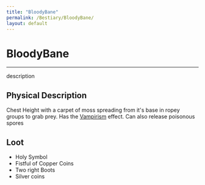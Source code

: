 ```yaml
---
title: "BloodyBane"
permalink: /Bestiary/BloodyBane/
layout: default
---
```

# BloodyBane
---
description

## Physical Description
Chest Height with a carpet of moss spreading from it's base in ropey groups to grab prey. Has the [Vampirism](../../_Lexicon/Vampirism.md) effect. Can also release poisonous spores

## Loot
- Holy Symbol
- Fistful of Copper Coins
- Two right Boots
- Silver coins